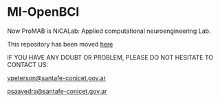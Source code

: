 # MI-OpenBCI

Now ProMAB is NiCALab: Applied computational neuroengineering Lab.

This repository has been moved [here](https://github.com/NiCALab-IMAL/Database-MIOpenBCI)


IF YOU HAVE ANY DOUBT OR PROBLEM, PLEASE DO NOT HESITATE TO CONTACT US:

vpeterson@santafe-conicet.gov.ar

psaavedra@santafe-conicet.gov.ar
